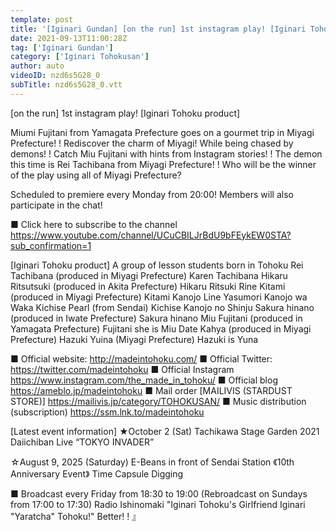 ```yaml
---
template: post
title: '[Iginari Gundan] [on the run] 1st instagram play! [Iginari Tohoku product]'
date: 2021-09-13T11:00:28Z
tag: ['Iginari Gundan']
category: ['Iginari Tohokusan']
author: auto 
videoID: nzd6s5G28_0
subTitle: nzd6s5G28_0.vtt
---
```

[on the run] 1st instagram play! [Iginari Tohoku product]

Miumi Fujitani from Yamagata Prefecture goes on a gourmet trip in Miyagi Prefecture! !
Rediscover the charm of Miyagi! While being chased by demons! !
Catch Miu Fujitani with hints from Instagram stories! !
The demon this time is Rei Tachibana from Miyagi Prefecture! !
Who will be the winner of the play using all of Miyagi Prefecture?

Scheduled to premiere every Monday from 20:00! Members will also participate in the chat!

■ Click here to subscribe to the channel
https://www.youtube.com/channel/UCuCBILJrBdU9bFEykEW0STA?sub_confirmation=1


[Iginari Tohoku product]
A group of lesson students born in Tohoku
Rei Tachibana (produced in Miyagi Prefecture) Karen Tachibana
Hikaru Ritsutsuki (produced in Akita Prefecture) Hikaru Ritsuki
Rine Kitami (produced in Miyagi Prefecture) Kitami Kanojo Line
Yasumori Kanojo wa Waka
Kichise Pearl (from Sendai) Kichise Kanojo no Shinju
Sakura hinano (produced in Iwate Prefecture) Sakura hinano
Miu Fujitani (produced in Yamagata Prefecture) Fujitani she is Miu
Date Kahya (produced in Miyagi Prefecture)
Hazuki Yuina (Miyagi Prefecture) Hazuki is Yuna

■ Official website: http://madeintohoku.com/
■ Official Twitter: https://twitter.com/madeintohoku
■ Official Instagram https://www.instagram.com/the_made_in_tohoku/
■ Official blog https://ameblo.jp/madeintohoku
■ Mail order [MAILIVIS (STARDUST STORE)] https://mailivis.jp/category/TOHOKUSAN/
■ Music distribution (subscription) https://ssm.lnk.to/madeintohoku


[Latest event information]
★October 2 (Sat) Tachikawa Stage Garden
2021 Daiichiban Live “TOKYO INVADER”


☆August 9, 2025 (Saturday) E-Beans in front of Sendai Station
《10th Anniversary Event》 Time Capsule Digging

 
■ Broadcast every Friday from 18:30 to 19:00 (Rebroadcast on Sundays from 17:00 to 17:30)
Radio Ishinomaki "Iginari Tohoku's Girlfriend Iginari "Yaratcha" Tohoku!" Better! ! 』